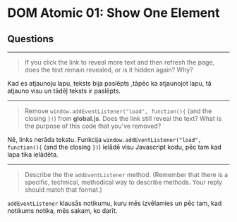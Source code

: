 # DOM Atomic 01: Show One Element

## Questions

---

> If you click the link to reveal more text and then refresh the page, does the text remain revealed, or is it hidden again? Why?

Kad es atjaunoju lapu, teksts bija paslēpts ,tāpēc ka atjaunojot lapu, tā atjauno visu un tādēļ teksts ir paslēpts.

---

> Remove `window.addEventListener("load", function(){` (and the closing `})`) from **global.js**. Does the link still reveal the text? What is the purpose of this code that you've removed?

Nē, links nerāda tekstu. Funkcija `window.addEventListener("load", function(){` (and the closing `})`) ielādē visu Javascript kodu, pēc tam kad lapa tika ielādēta.

---

> Describe the the `addEventListener` method. (Remember that there is a specific, technical, methodical way to describe methods. Your reply should match that format.)

`addEventListener` klausās notikumu, kuru mēs izvēlamies un pēc tam, kad notikums notika, mēs sakam, ko darīt. 
